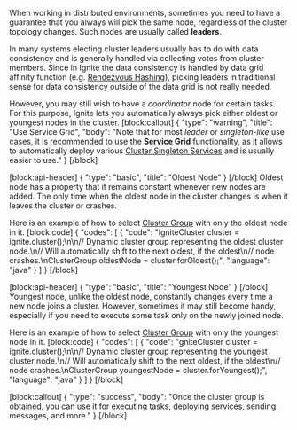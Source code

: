 When working in distributed environments, sometimes you need to have a guarantee that you always will pick the same node, regardless of the cluster topology changes. Such nodes are usually called **leaders**. 

In many systems electing cluster leaders usually has to do with data consistency and is generally handled via collecting votes from cluster members. Since in Ignite the data consistency is handled by data grid affinity function (e.g. [Rendezvous Hashing](http://en.wikipedia.org/wiki/Rendezvous_hashing)), picking leaders in traditional sense for data consistency outside of the data grid is not really needed.

However, you may still wish to have a *coordinator* node for certain tasks. For this purpose, Ignite lets you automatically always pick either oldest or youngest nodes in the cluster.
[block:callout]
{
  "type": "warning",
  "title": "Use Service Grid",
  "body": "Note that for most *leader* or *singleton-like* use cases, it is recommended to use the **Service Grid** functionality, as it allows to automatically deploy various [Cluster Singleton Services](doc:cluster-singletons) and is usually easier to use."
}
[/block]

[block:api-header]
{
  "type": "basic",
  "title": "Oldest Node"
}
[/block]
Oldest node has a property that it remains constant whenever new nodes are added. The only time when the oldest node in the cluster changes is when it leaves the cluster or crashes.

Here is an example of how to select [Cluster Group](doc:cluster-group) with only the oldest node in it.
[block:code]
{
  "codes": [
    {
      "code": "IgniteCluster cluster = ignite.cluster();\n\n// Dynamic cluster group representing the oldest cluster node.\n// Will automatically shift to the next oldest, if the oldest\n// node crashes.\nClusterGroup oldestNode = cluster.forOldest();",
      "language": "java"
    }
  ]
}
[/block]

[block:api-header]
{
  "type": "basic",
  "title": "Youngest Node"
}
[/block]
Youngest node, unlike the oldest node, constantly changes every time a new node joins a cluster. However, sometimes it may still become handy, especially if you need to execute some task only on the newly joined node.

Here is an example of how to select [Cluster Group](doc:cluster-groups) with only the youngest node in it.
[block:code]
{
  "codes": [
    {
      "code": "gniteCluster cluster = ignite.cluster();\n\n// Dynamic cluster group representing the youngest cluster node.\n// Will automatically shift to the next oldest, if the oldest\n// node crashes.\nClusterGroup youngestNode = cluster.forYoungest();",
      "language": "java"
    }
  ]
}
[/block]

[block:callout]
{
  "type": "success",
  "body": "Once the cluster group is obtained, you can use it for executing tasks, deploying services, sending messages, and more."
}
[/block]